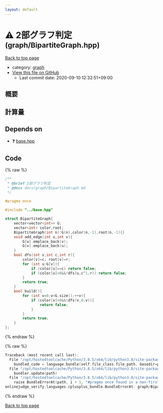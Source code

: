 ```yaml
---
layout: default
---
```


<!-- mathjax config similar to math.stackexchange -->
<script type="text/javascript" async
  src="https://cdnjs.cloudflare.com/ajax/libs/mathjax/2.7.5/MathJax.js?config=TeX-MML-AM_CHTML">
</script>
<script type="text/x-mathjax-config">
  MathJax.Hub.Config({
    TeX: { equationNumbers: { autoNumber: "AMS" }},
    tex2jax: {
      inlineMath: [ ['$','$'] ],
      processEscapes: true
    },
    "HTML-CSS": { matchFontHeight: false },
    displayAlign: "left",
    displayIndent: "2em"
  });
</script>

<script type="text/javascript" src="https://cdnjs.cloudflare.com/ajax/libs/jquery/3.4.1/jquery.min.js"></script>
<script src="https://cdn.jsdelivr.net/npm/jquery-balloon-js@1.1.2/jquery.balloon.min.js" integrity="sha256-ZEYs9VrgAeNuPvs15E39OsyOJaIkXEEt10fzxJ20+2I=" crossorigin="anonymous"></script>
<script type="text/javascript" src="../../assets/js/copy-button.js"></script>
<link rel="stylesheet" href="../../assets/css/copy-button.css" />


# :warning: 2部グラフ判定 <small>(graph/BipartiteGraph.hpp)</small>

<a href="../../index.html">Back to top page</a>

* category: <a href="../../index.html#f8b0b924ebd7046dbfa85a856e4682c8">graph</a>
* <a href="{{ site.github.repository_url }}/blob/master/graph/BipartiteGraph.hpp">View this file on GitHub</a>
    - Last commit date: 2020-09-10 12:32:51+09:00




## 概要

## 計算量

## Depends on

* :question: <a href="../base.hpp.html">base.hpp</a>


## Code

<a id="unbundled"></a>
{% raw %}
```cpp
/**
 * @brief 2部グラフ判定
 * @docs docs/graph/BipartiteGraph.md
 */

#pragma once

#include "../base.hpp"

struct BipartiteGraph{
    vector<vector<int>> G;
    vector<int> color,root;
    BipartiteGraph(int n):G(n),color(n,-1),root(n,-1){}
    void add_edge(int u,int v){
        G[u].emplace_back(v);
        G[v].emplace_back(u);
    }
    bool dfs(int v,int c,int r){
        color[v]=c; root[v]=r;
        for (int u:G[v]){
            if (color[u]==c) return false;
            if (color[u]<0&&!dfs(u,c^1,r)) return false;
        }
        return true;
    }
    bool build(){
        for (int v=0;v<G.size();++v){
            if (color[v]<0&&!dfs(v,0,v)){
                return false;
            }
        }
        return true;
    }
};
```
{% endraw %}

<a id="bundled"></a>
{% raw %}
```cpp
Traceback (most recent call last):
  File "/opt/hostedtoolcache/Python/3.8.5/x64/lib/python3.8/site-packages/onlinejudge_verify/docs.py", line 349, in write_contents
    bundled_code = language.bundle(self.file_class.file_path, basedir=pathlib.Path.cwd())
  File "/opt/hostedtoolcache/Python/3.8.5/x64/lib/python3.8/site-packages/onlinejudge_verify/languages/cplusplus.py", line 185, in bundle
    bundler.update(path)
  File "/opt/hostedtoolcache/Python/3.8.5/x64/lib/python3.8/site-packages/onlinejudge_verify/languages/cplusplus_bundle.py", line 310, in update
    raise BundleErrorAt(path, i + 1, "#pragma once found in a non-first line")
onlinejudge_verify.languages.cplusplus_bundle.BundleErrorAt: graph/BipartiteGraph.hpp: line 6: #pragma once found in a non-first line

```
{% endraw %}

<a href="../../index.html">Back to top page</a>

